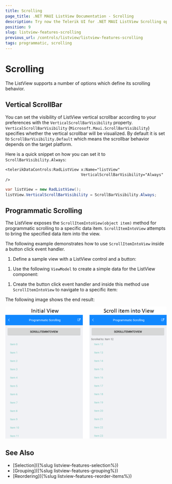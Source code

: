 ```yaml
---
title: Scrolling
page_title: .NET MAUI ListView Documentation - Scrolling
description: Try now the Telerik UI for .NET MAUI ListView Scrolling options like the Vertical Scrollbar and programmatic scrolling with the ScrollItemIntoView method.
position: 9
slug: listview-features-scrolling
previous_url: /controls/listview/listview-features-scrolling
tags: programmatic, scrolling
---
```


# Scrolling

The ListView supports a number of options which define its scrolling behavior.

## Vertical ScrollBar

You can set the visibility of ListView vertical scrollbar according to your preferences with the `VerticalScrollBarVisibility` property. `VerticalScrollBarVisibility` (`Microsoft.Maui.ScrollBarVisibility`) specifies whether the vertical scrollbar will be visualized. By default it is set to `ScrollBarVisibility.Default` which means the scrollbar behavior depends on the target platform.

Here is a quick snippet on how you can set it to `ScrollBarVisibility.Always`:

```XAML
<telerikDataControls:RadListView x:Name="listView"
                                 VerticalScrollBarVisibility="Always" />
```
```C#
var listView = new RadListView();
listView.VerticalScrollBarVisibility = ScrollBarVisibility.Always;
```

## Programmatic Scrolling

The ListView exposes the `ScrollItemIntoView(object item)` method for programmatic scrolling to a specific data item. `ScrollItemIntoView` attempts to bring the specified data item into the view.

The following example demonstrates how to use `ScrollItemIntoView` inside a button click event handler.

1. Define a sample view with a ListView control and a button:

 <snippet id='listview-features-programmatic-scrolling-xaml'/>
 
1. Use the following `ViewModel` to create a simple data for the ListView component:

 <snippet id='listview-features-programmatic-scrolling'/>

1. Create the button click event handler and inside this method use `ScrollItemIntoView` to navigate to a specific item:

 <snippet id='listview-features-programmatic-scrolling-scroll-to-item-method'/>

The following image shows the end result:

![ListView Programmatic Scrolling](images/listview-features-scrolling.png)

## See Also

- [Selection]({%slug listview-features-selection%})
- [Grouping]({%slug listview-features-grouping%})
- [Reordering]({%slug listview-features-reorder-items%})
